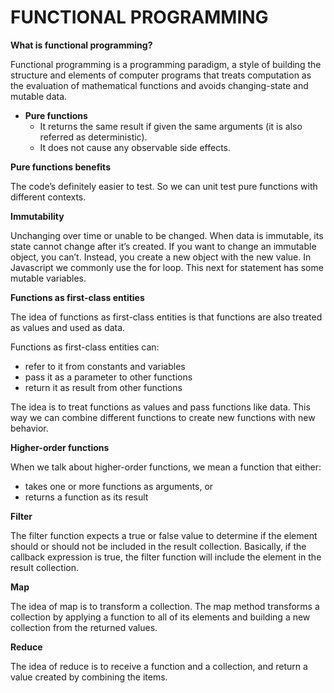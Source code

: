 # FUNCTIONAL PROGRAMMING
**What is functional programming?**

Functional programming is a programming paradigm, a style of building the structure and elements of computer programs that treats computation as the evaluation of mathematical functions and avoids changing-state and mutable data. 

- **Pure functions** 
  - It returns the same result if given the same arguments (it is also referred as deterministic).
  - It does not cause any observable side effects.

**Pure functions benefits**

The code’s definitely easier to test. So we can unit test pure functions with different contexts.

**Immutability**

Unchanging over time or unable to be changed. When data is immutable, its state cannot change after it’s created. If you want to change an immutable object, you can’t. Instead, you create a new object with the new value. In Javascript we commonly use the for loop. This next for statement has some mutable variables. 

**Functions as first-class entities**

The idea of functions as first-class entities is that functions are also treated as values and used as data.

Functions as first-class entities can:
- refer to it from constants and variables
- pass it as a parameter to other functions
- return it as result from other functions

The idea is to treat functions as values and pass functions like data. This way we can combine different functions to create new functions with new behavior.

**Higher-order functions**

When we talk about higher-order functions, we mean a function that either:
- takes one or more functions as arguments, or
- returns a function as its result

**Filter**

The filter function expects a true or false value to determine if the element should or should not be included in the result collection. Basically, if the callback expression is true, the filter function will include the element in the result collection.

**Map**

The idea of map is to transform a collection. The map method transforms a collection by applying a function to all of its elements and building a new collection from the returned values.

**Reduce**

The idea of reduce is to receive a function and a collection, and return a value created by combining the items.


